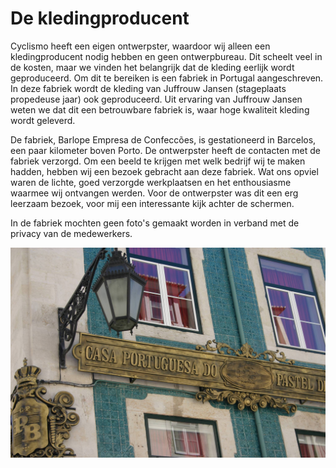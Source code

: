 # De kledingproducent

Cyclismo heeft een eigen ontwerpster, waardoor wij alleen een kledingproducent nodig hebben en geen ontwerpbureau. Dit scheelt veel in de kosten, maar we vinden het belangrijk dat de kleding eerlijk wordt geproduceerd. Om dit te bereiken is een fabriek in Portugal aangeschreven. In deze fabriek wordt de kleding van Juffrouw Jansen \(stageplaats propedeuse jaar\) ook geproduceerd. Uit ervaring van Juffrouw Jansen weten we dat dit een betrouwbare fabriek is, waar hoge kwaliteit kleding wordt geleverd. 

De fabriek, Barlope Empresa de Confeccões, is gestationeerd in Barcelos, een paar kilometer boven Porto. De ontwerpster heeft de contacten met de fabriek verzorgd. Om een beeld te krijgen met welk bedrijf wij te maken hadden, hebben wij een bezoek gebracht aan deze fabriek. Wat ons opviel waren de lichte, goed verzorgde werkplaatsen en het enthousiasme waarmee wij ontvangen werden. Voor de ontwerpster was dit een erg leerzaam bezoek, voor mij een interessante kijk achter de schermen.

In de fabriek mochten geen foto's gemaakt worden in verband met de privacy van de medewerkers. 

![](../.gitbook/assets/casaportugesa.jpg)



